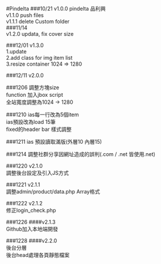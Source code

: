 #Pindelta 
###10/21
v1.0.0 pindelta 品利興<br>
v1.1.0 push files<br>
v1.1.1 delete Custom folder<br>
 ###11/14<br>
v1.2.0 updata, fix cover size<br>

###12/01
v1.3.0 <br>
1.update<br>
2.add class for img item list <br>
3.resize container 1024 => 1280<br>

###12/11
v2.0.0<br>

###1206
調整方塊size<br>
function 加入jbox script<br>
全站寬度調整為1024 -> 1280<br>

###1210
ias每一行改為5個item<br>
ias預設改為load 15筆<br>
fixed的header bar 樣式調整<br>

###1211
ias 預設讀取滿版(外層10 內層15)<br>

###1214
調整社群分享因網址造成的誤判(.com / .net 皆使用.net)

###1220
v2.1.0<br>
調整後台設定及引入JS方式

###1221
v2.1.1<br>
調整admin/product/data.php Array格式

###1222
v2.1.2<br>
修正login_check.php

###1226
####v2.1.3<br>
Github加入本地端開發

###1228
####v2.2.0<br>
後台分層<br>
後台head處理各頁靜態檔案